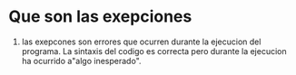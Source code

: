 # Que son las exepciones
1. las exepcones son errores que ocurren durante la ejecucion del programa. La sintaxis del codigo es correcta pero durante la ejecucion ha ocurrido a"algo inesperado". 
